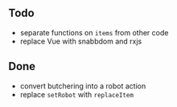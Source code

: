 ## Todo
- separate functions on `items` from other code
- replace Vue with snabbdom and rxjs

## Done
- convert butchering into a robot action
- replace `setRobot` with `replaceItem`
